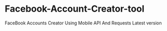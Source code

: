 # Facebook-Account-Creator-tool
FaceBook Accounts Creator Using Mobile API And Requests  Latest version
